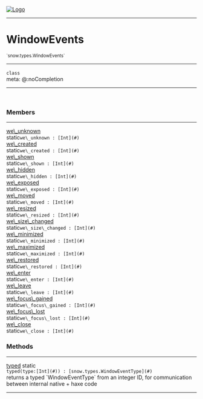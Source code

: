 
[![Logo](../../../images/logo.png)](../../../api/index.html)

---



<h1>WindowEvents</h1>
<small>`snow.types.WindowEvents`</small>



---

`class`
<span class="meta">
<br/>meta: @:noCompletion
</span>


---

&nbsp;
&nbsp;



<h3>Members</h3> <hr/><span class="member apipage">
                <a name="we_unknown"><a class="lift" href="#we_unknown">we\_unknown</a></a><div class="clear"></div><span class="inline-block static">static</span><code class="signature apipage">we\_unknown : [Int](#)</code><br/></span>
            <span class="small_desc_flat"></span><span class="member apipage">
                <a name="we_created"><a class="lift" href="#we_created">we\_created</a></a><div class="clear"></div><span class="inline-block static">static</span><code class="signature apipage">we\_created : [Int](#)</code><br/></span>
            <span class="small_desc_flat"></span><span class="member apipage">
                <a name="we_shown"><a class="lift" href="#we_shown">we\_shown</a></a><div class="clear"></div><span class="inline-block static">static</span><code class="signature apipage">we\_shown : [Int](#)</code><br/></span>
            <span class="small_desc_flat"></span><span class="member apipage">
                <a name="we_hidden"><a class="lift" href="#we_hidden">we\_hidden</a></a><div class="clear"></div><span class="inline-block static">static</span><code class="signature apipage">we\_hidden : [Int](#)</code><br/></span>
            <span class="small_desc_flat"></span><span class="member apipage">
                <a name="we_exposed"><a class="lift" href="#we_exposed">we\_exposed</a></a><div class="clear"></div><span class="inline-block static">static</span><code class="signature apipage">we\_exposed : [Int](#)</code><br/></span>
            <span class="small_desc_flat"></span><span class="member apipage">
                <a name="we_moved"><a class="lift" href="#we_moved">we\_moved</a></a><div class="clear"></div><span class="inline-block static">static</span><code class="signature apipage">we\_moved : [Int](#)</code><br/></span>
            <span class="small_desc_flat"></span><span class="member apipage">
                <a name="we_resized"><a class="lift" href="#we_resized">we\_resized</a></a><div class="clear"></div><span class="inline-block static">static</span><code class="signature apipage">we\_resized : [Int](#)</code><br/></span>
            <span class="small_desc_flat"></span><span class="member apipage">
                <a name="we_size_changed"><a class="lift" href="#we_size_changed">we\_size\_changed</a></a><div class="clear"></div><span class="inline-block static">static</span><code class="signature apipage">we\_size\_changed : [Int](#)</code><br/></span>
            <span class="small_desc_flat"></span><span class="member apipage">
                <a name="we_minimized"><a class="lift" href="#we_minimized">we\_minimized</a></a><div class="clear"></div><span class="inline-block static">static</span><code class="signature apipage">we\_minimized : [Int](#)</code><br/></span>
            <span class="small_desc_flat"></span><span class="member apipage">
                <a name="we_maximized"><a class="lift" href="#we_maximized">we\_maximized</a></a><div class="clear"></div><span class="inline-block static">static</span><code class="signature apipage">we\_maximized : [Int](#)</code><br/></span>
            <span class="small_desc_flat"></span><span class="member apipage">
                <a name="we_restored"><a class="lift" href="#we_restored">we\_restored</a></a><div class="clear"></div><span class="inline-block static">static</span><code class="signature apipage">we\_restored : [Int](#)</code><br/></span>
            <span class="small_desc_flat"></span><span class="member apipage">
                <a name="we_enter"><a class="lift" href="#we_enter">we\_enter</a></a><div class="clear"></div><span class="inline-block static">static</span><code class="signature apipage">we\_enter : [Int](#)</code><br/></span>
            <span class="small_desc_flat"></span><span class="member apipage">
                <a name="we_leave"><a class="lift" href="#we_leave">we\_leave</a></a><div class="clear"></div><span class="inline-block static">static</span><code class="signature apipage">we\_leave : [Int](#)</code><br/></span>
            <span class="small_desc_flat"></span><span class="member apipage">
                <a name="we_focus_gained"><a class="lift" href="#we_focus_gained">we\_focus\_gained</a></a><div class="clear"></div><span class="inline-block static">static</span><code class="signature apipage">we\_focus\_gained : [Int](#)</code><br/></span>
            <span class="small_desc_flat"></span><span class="member apipage">
                <a name="we_focus_lost"><a class="lift" href="#we_focus_lost">we\_focus\_lost</a></a><div class="clear"></div><span class="inline-block static">static</span><code class="signature apipage">we\_focus\_lost : [Int](#)</code><br/></span>
            <span class="small_desc_flat"></span><span class="member apipage">
                <a name="we_close"><a class="lift" href="#we_close">we\_close</a></a><div class="clear"></div><span class="inline-block static">static</span><code class="signature apipage">we\_close : [Int](#)</code><br/></span>
            <span class="small_desc_flat"></span>





<h3>Methods</h3> <hr/><span class="method apipage">
            <a name="typed"><a class="lift" href="#typed">typed</a></a> <span class="inline-block static">static</span><div class="clear"></div><code class="signature apipage">typed(type:[Int](#)<span></span>) : [snow.types.WindowEventType](#)</code><br/><span class="small_desc_flat">returns a typed `WindowEventType` from an integer ID, for communication between internal native + haxe code</span>
        </span>
    





---

&nbsp;
&nbsp;
&nbsp;
&nbsp;